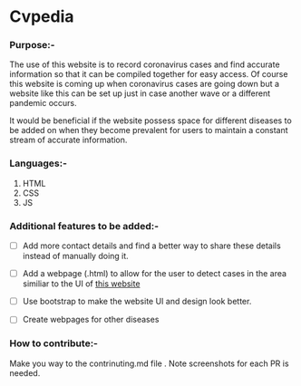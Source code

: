 # Cvpedia

### Purpose:-
 The use of this website is to record coronavirus cases and find accurate information so that it can be compiled together for easy access. Of course this website is coming up when coronavirus cases are going down but a website like this can be set up just in case another wave or a different pandemic occurs.
 
 It would be beneficial if the website possess space for different diseases to be added on when they become prevalent for users to maintain a constant stream of accurate information.
### Languages:-

1. HTML
2. CSS
3. JS

### Additional features to be added:-

- [ ] Add more contact details and find a better way to share these details instead of manually doing it.
- [ ] Add a webpage (.html) to allow for the user to detect cases in the area similiar to the UI of [this website](https://www.mygov.in/covid-19)
- [ ] Use bootstrap to make the website UI and design look better.
- [ ] Create webpages for other diseases 


### How to contribute:-

Make you way to the contrinuting.md file .
Note screenshots for each PR is needed.
